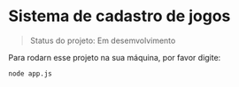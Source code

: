 <h1>Sistema de cadastro de jogos</h1>

> Status do projeto: Em desemvolvimento

Para rodarn esse projeto na sua máquina, por favor digite:

```
node app.js
```
